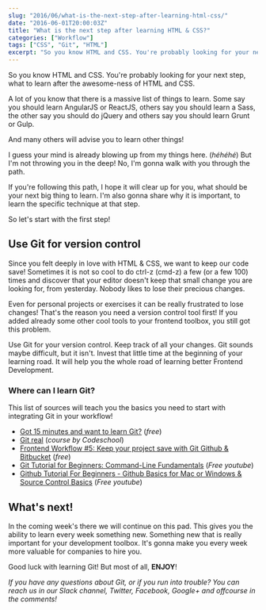 ```yaml
---
slug: "2016/06/what-is-the-next-step-after-learning-html-css/"
date: "2016-06-01T20:00:03Z"
title: "What is the next step after learning HTML & CSS?"
categories: ["Workflow"]
tags: ["CSS", "Git", "HTML"]
excerpt: "So you know HTML and CSS. You're probably looking for your next step, what to learn after the aweso..."
---
```


So you know HTML and CSS. You're probably looking for your next step, what to learn after the awesome-ness of HTML and CSS.

A lot of you know that there is a massive list of things to learn. Some say you should learn AngularJS or ReactJS, others say you should learn a Sass, the other say you should do jQuery and others say you should learn Grunt or Gulp.

And many others will advise you to learn other things!

I guess your mind is already blowing up from my things here. (_héhéhé_) But I'm not throwing you in the deep! No, I'm gonna walk with you through the path.

If you're following this path, I hope it will clear up for you, what should be your next big thing to learn. I'm also gonna share why it is important, to learn the specific technique at that step.

So let's start with the first step!

## Use Git for version control

Since you felt deeply in love with HTML & CSS, we want to keep our code save! Sometimes it is not so cool to do ctrl-z (cmd-z) a few (or a few 100) times and discover that your editor doesn't keep that small change you are looking for, from yesterday. Nobody likes to lose their precious changes.

Even for personal projects or exercises it can be really frustrated to lose changes! That's the reason you need a version control tool first! If you added already some other cool tools to your frontend toolbox, you still got this problem.

Use Git for your version control. Keep track of all your changes. Git sounds maybe difficult, but it isn't. Invest that little time at the beginning of your learning road. It will help you the whole road of learning better Frontend Development.

### Where can I learn Git?

This list of sources will teach you the basics you need to start with integrating Git in your workflow!

* [Got 15 minutes and want to learn Git?](https://try.github.io/levels/1/challenges/1) (_free_)
* [Git real](https://www.codeschool.com/courses/git-real) (_course by Codeschool_)
* [Frontend Workflow #5: Keep your project save with Git Github & Bitbucket](http://blog.mrfrontend.org/2016/04/frontend-workflow-5-keep-project-save-git-github-bitbucket/) (_free_)
* [Git Tutorial for Beginners: Command-Line Fundamentals](https://www.youtube.com/watch?v=HVsySz-h9r4) (_Free youtube_)
* [Github Tutorial For Beginners - Github Basics for Mac or Windows & Source Control Basics](https://www.youtube.com/watch?v=0fKg7e37bQE) (_Free youtube_)

## What's next!

In the coming week's there we will continue on this pad. This gives you the ability to learn every week something new. Something new that is really important for your development toolbox. It's gonna make you every week more valuable for companies to hire you.

Good luck with learning Git! But most of all, **ENJOY**!

_If you have any questions about Git, or if you run into trouble? You can reach us in our Slack channel, Twitter, Facebook, Google+ and offcourse in the comments!_